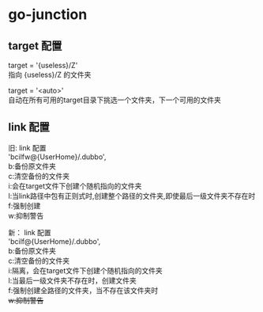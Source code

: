 # go-junction


## target 配置 
target = '{useless}/Z'<br/>
指向 {useless}/Z 的文件夹

target = '\<auto\>'<br/>
自动在所有可用的target目录下挑选一个文件夹，下一个可用的文件夹


## link 配置

旧:
link 配置<br/>
'bcilfw@{UserHome}/.dubbo',<br/>
b:备份原文件夹<br/>
c:清空备份的文件夹<br/>
i:会在target文件下创建个随机指向的文件夹<br/>
l:当link路径中包有正则式时,创建整个路径的文件夹,即使最后一级文件夹不存在时<br/>
f:强制创建<br/>
w:抑制警告<br/>


新：
link 配置<br/>
'bcilf@{UserHome}/.dubbo',<br/>
b:备份原文件夹<br/>
c:清空备份的文件夹<br/>
i:隔离，会在target文件下创建个随机指向的文件夹<br/>
l:当最后一级文件夹不存在时，创建文件夹<br/>
f:强制创建全路径的文件夹，当不存在该文件夹时<br/>
~~w:抑制警告~~
